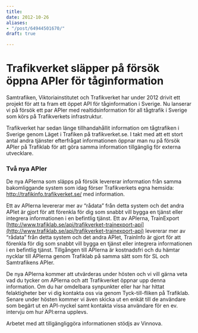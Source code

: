 ```yaml
---
title: 
date: 2012-10-26
aliases:
- "/post/64944501670/"
draft: true

---
```

# Trafikverket släpper på försök öppna APIer för tåginformation

 Samtrafiken, Viktoriainstitutet och Trafikverket har under 2012 drivit ett projekt för att ta fram ett öppet API för tåginformation i Sverige. Nu lanserar vi på försök ett par APIer med realtidsinformation för all tågtrafik i Sverige som körs på Trafikverkets infrastruktur.

Trafikverket har sedan länge tillhandahållit information om tågtrafiken i Sverige genom Läget i Trafiken på trafikverket.se. I takt med att ett stort antal andra tjänster efterfrågat informationen öppnar man nu på försök APIer på Trafiklab för att göra samma information tillgänglig för externa utvecklare. 

### Två nya APIer

De nya APIerna som släpps på försök levererar information från samma bakomliggande system som idag förser Trafikverkets egna hemsida: http://trafikinfo.trafikverket.se/ med information. 

Ett av APIerna levererar mer av “rådata” från detta system och det andra APIet är gjort för att förenkla för dig som snabbt vill bygga en tjänst eller integrera informationen i en befintlig tjänst. Ett av APIerna, TrainExport [http://www.trafiklab.se/api/trafikverket-trainexport-api](http://www.trafiklab.se/api/trafikverket-trainexport-api) levererar mer av “rådata” från detta system och det andra APIet, TrainInfo är gjort för att förenkla för dig som snabbt vill bygga en tjänst eller integrera informationen i en befintlig tjänst. Tillgången till APIerna är kostnadsfri och du hämtar nycklar till APIerna genom Trafiklab på samma sätt som för SL och Samtrafikens APIer. 

De nya APIerna kommer att utvärderas under hösten och vi vill gärna veta vad du tycker om APIerna och att Trafikverket öppnar upp denna information. Om du har omdelbara synpunkter eller har har hittat felaktigheter ber vi dig kontakta oss via genom Tyck-till-fliken på Trafiklab. Senare under hösten kommer vi även skicka ut en enkät till de användare som begärt ut en API-nyckel samt kontakta vissa användare för en ev. intervju om hur API:erna upplevs.


Arbetet med att tillgängliggöra informationen stödjs av Vinnova.